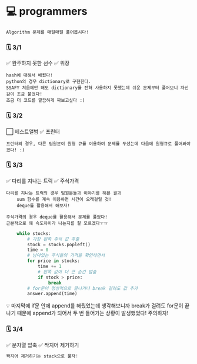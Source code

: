 # 💻 programmers

```
Algorithm 문제를 매일매일 풀어봅시다!
```



### 🗓 3/1

✅ 완주하지 못한 선수
✅ 위장

````
hash에 대해서 배웠다!
python의 경우 dictionary로 구현한다.
SSAFY 처음에만 해도 dictionary를 전혀 사용하지 못했는데 쉬운 문제부터 풀어보니 자신감이 조금 붙었다!
조금 더 코드를 깔끔하게 짜보고싶다 :)
````

### 🗓 3/2

⬜ 베스트앨범
✅ 프린터

```
프린터의 경우, 다른 팀원분이 원형 큐를 이용하여 문제를 푸셨는데 다음에 원형큐로 풀어봐야겠다! :)
```

### 🗓 3/3

✅ 다리를 지나는 트럭
✅ 주식가격

```
다리를 지나는 트럭의 경우 팀원분들과 이야기를 해본 결과
	sum 함수를 계속 이용하면 시간이 오래걸릴 것!
	deque를 활용해서 해보자!

주식가격의 경우 deque를 활용해서 문제를 풀었다!
근본적으로 왜 속도차이가 나는지를 잘 모르겠다ㅜㅠ
```

```python
    while stocks:
        # 가장 왼쪽 주식 값 추출
        stock = stocks.popleft()
        time = 0
        # 남아있는 주식들의 가격을 확인하면서
        for price in stocks:
            time += 1
            # 왼쪽 값이 더 큰 순간 멈춤
            if stock > price:
                break
        # for문이 정상적으로 끝나거나 break 걸려도 값 추가
        answer.append(time)
```

💡 마지막에 if문 안에 append를 해줬었는데 생각해보니까 break가 걸려도 for문이 끝나기 때문에 append가 되어서 두 번 들어가는 상황이 발생했었다! 주의하자!

### 🗓 3/4

✅ 문자열 압축
✅ 짝지어 제거하기

```python
짝지어 제거하기는 stack으로 풀자!
```

